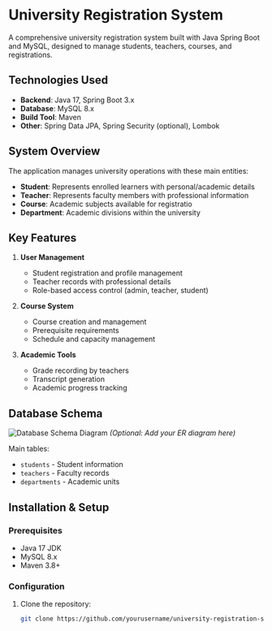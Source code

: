 # University Registration System

A comprehensive university registration system built with Java Spring Boot and MySQL, designed to manage students, teachers, courses, and registrations.

## Technologies Used

- **Backend**: Java 17, Spring Boot 3.x
- **Database**: MySQL 8.x
- **Build Tool**: Maven
- **Other**: Spring Data JPA, Spring Security (optional), Lombok

## System Overview

The application manages university operations with these main entities:

- **Student**: Represents enrolled learners with personal/academic details
- **Teacher**: Represents faculty members with professional information  
- **Course**: Academic subjects available for registratio
- **Department**: Academic divisions within the university

## Key Features

1. **User Management**
   - Student registration and profile management
   - Teacher records with professional details
   - Role-based access control (admin, teacher, student)

2. **Course System**
   - Course creation and management
   - Prerequisite requirements
   - Schedule and capacity management


3. **Academic Tools**
   - Grade recording by teachers
   - Transcript generation
   - Academic progress tracking

## Database Schema

![Database Schema Diagram](docs/db-schema.png) *(Optional: Add your ER diagram here)*

Main tables:
- `students` - Student information
- `teachers` - Faculty records  
- `departments` - Academic units

## Installation & Setup

### Prerequisites
- Java 17 JDK
- MySQL 8.x
- Maven 3.8+

### Configuration

1. Clone the repository:
   ```bash
   git clone https://github.com/yourusername/university-registration-system.git

